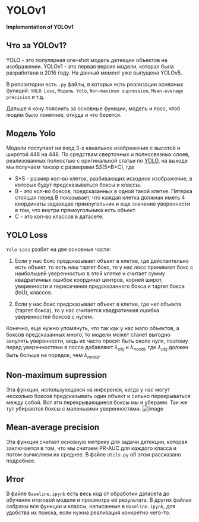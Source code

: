 # YOLOv1
**Implementation of YOLOv1**

Что за YOLOv1?
------------------------------------

YOLO - это популярная one-shot модель детекции объектов на изображении.  YOLOv1 - это первая версия модели, которая была разработана в 2016 году. На данный момент уже выпущена YOLOv5.

В репозитории есть `.py` файлы, в которых есть реализации оснвоных функций: `YOLO Loss`, `Модель Yolo`, `Non-maximum supression`, `Mean-average precision` и т.д.

Дальше я хочу пояснить за основные функции, модель и лосс, чтоб людям было понятнее, откуда и что берется.

Модель Yolo
------------------------------------

Модели поступает на вход 3-х канальное изображение с высотой и широтой 448 на 448. По средствам сверточных и полносвязных слоев, реализованных полностью с оригинальной статьи по [YOLO](https://arxiv.org/pdf/1506.02640.pdf), на выходе мы получаем тензор с размерами S*S*(5*B+C), где

* S*S - размер кол-во клеток, разбивающих исходное изображение, в которых будут предсказываться боксы и классы.
* B - это кол-во боксов, предсказанных в одной такой клетке. Пятерка стоящая перед B показывает, что каждая клетка должная иметь 4 координаты задающие прямоугольник и еще значение уверенности в том, что внутри прямоугольника есть объект.
* C - это кол-во классов в датасете.

YOLO Loss
------------------------------------

`Yolo Loss` разбит на две основные части:

1) Если у нас бокс предсказывает объект в клетке, где действительно есть объект, то есть наш таргет бокс, то у нас лосс принимает бокс с наибольшей уверенностью в этой клетке и считает сумму квадратичных ошибок координат центров, корней широт, уверенности и пересечения предсказанного бокса и таргет бокса (IoU), классов.

2) Если у нас бокс предсказывает объект в клетке, где нет объекта (таргет бокса), то у нас считается квадратичная ошибка уверенностей боксов с нулем.

Конечно, еще нужно упомянуть, что так как у нас мало объектов, а боксов предсказанных много, то модели может станет выгодно занулять уверенности, ведь их часто просят быть около нуля, поэтому перед уверенностями в лоссе добавляют $\lambda_{obj}$ и $\lambda_{noobj}$, где $\lambda_{obj}$ должен быть больше на порядок, чем $\lambda_{noobj}$.

Non-maximum supression
------------------------------------

Эта функция, использующаяся на инференся, когда у нас могут несколько боксов предсказывать один объект и сильно перекрываться между собой. Вот эти перекрывающиеся боксы мы и убераем. Так же тут убираются боксы с маленькими уверенностями.
![image](https://user-images.githubusercontent.com/90857881/209959588-bfa6c78e-36fd-4e42-8ea7-9a1607b759d9.png)

Mean-average precision
------------------------------------

Эта функция считает основную метрику для задачи детекции, которая заключается в том, что мы считаем PR-AUC для каждого класса и потом вычисляем их среднее. В файле `Utils.py` об этом рассказано подробнее.

Итог
------------------------------------
В файле `Baseline.ipynb` есть весь код от обработки датасета до обучения итоговой модели и просмотра её результата. В других файлах собраны все функции и классы, написанные в `Baseline.ipynb`, для удобства их поиска, если нужна реализация конкретно чего-то. 
